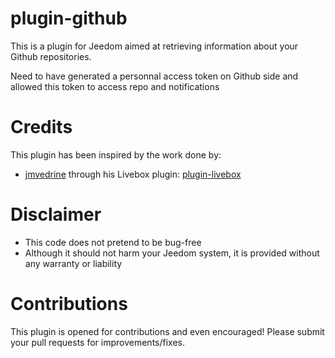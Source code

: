# plugin-github
This is a plugin for Jeedom aimed at retrieving information about your Github repositories.

Need to have generated a personnal access token on Github side and allowed this token to access repo and notifications

# Credits
This plugin has been inspired by the work done by:
- [jmvedrine](https://github.com/jmvedrine) through his Livebox plugin: [plugin-livebox](https://github.com/jmvedrine/plugin-livebox)

# Disclaimer
- This code does not pretend to be bug-free
- Although it should not harm your Jeedom system, it is provided without any warranty or liability

# Contributions
This plugin is opened for contributions and even encouraged! Please submit your pull requests for improvements/fixes.
